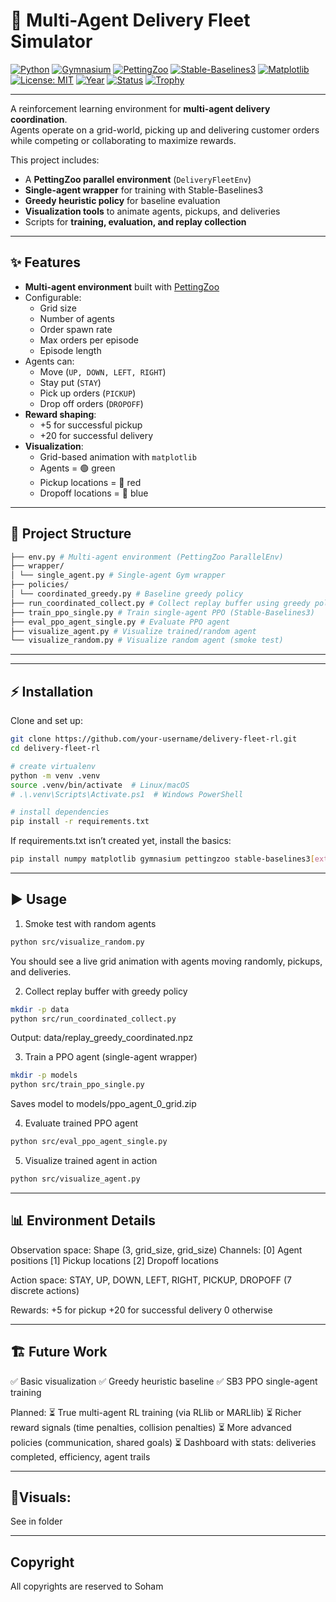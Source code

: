 # 🚚 Multi-Agent Delivery Fleet Simulator

[![Python](https://img.shields.io/badge/python-3.9%2B-blue?logo=python&logoColor=white)](https://www.python.org/) 
[![Gymnasium](https://img.shields.io/badge/Gymnasium-RL-orange?logo=openai&logoColor=white)](https://gymnasium.farama.org/) 
[![PettingZoo](https://img.shields.io/badge/PettingZoo-MARL-green)](https://www.pettingzoo.ml/) 
[![Stable-Baselines3](https://img.shields.io/badge/Stable--Baselines3-PPO-red)](https://stable-baselines3.readthedocs.io/) 
[![Matplotlib](https://img.shields.io/badge/Matplotlib-Visualization-yellow?logo=plotly&logoColor=white)](https://matplotlib.org/) 
[![License: MIT](https://img.shields.io/badge/License-MIT-blue.svg)](LICENSE) 
[![Year](https://img.shields.io/badge/Year-2025-purple)](#) 
[![Status](https://img.shields.io/badge/Status-Completed-success)](#) 
[![Trophy](https://img.shields.io/badge/Trophy-🏆-gold)](#)
 
---


A reinforcement learning environment for **multi-agent delivery coordination**.  
Agents operate on a grid-world, picking up and delivering customer orders while competing or collaborating to maximize rewards.  

This project includes:
- A **PettingZoo parallel environment** (`DeliveryFleetEnv`)
- **Single-agent wrapper** for training with Stable-Baselines3
- **Greedy heuristic policy** for baseline evaluation
- **Visualization tools** to animate agents, pickups, and deliveries
- Scripts for **training, evaluation, and replay collection**

---

## ✨ Features

- **Multi-agent environment** built with [PettingZoo](https://www.pettingzoo.ml/)
- Configurable:
  - Grid size
  - Number of agents
  - Order spawn rate
  - Max orders per episode
  - Episode length
- Agents can:
  - Move (`UP, DOWN, LEFT, RIGHT`)
  - Stay put (`STAY`)
  - Pick up orders (`PICKUP`)
  - Drop off orders (`DROPOFF`)
- **Reward shaping**:
  - +5 for successful pickup
  - +20 for successful delivery
- **Visualization**:
  - Grid-based animation with `matplotlib`
  - Agents = 🟢 green  
  - Pickup locations = 🔴 red  
  - Dropoff locations = 🔵 blue  

---

## 📂 Project Structure
```bash
├── env.py # Multi-agent environment (PettingZoo ParallelEnv)
├── wrapper/
│ └── single_agent.py # Single-agent Gym wrapper
├── policies/
│ └── coordinated_greedy.py # Baseline greedy policy
├── run_coordinated_collect.py # Collect replay buffer using greedy policy
├── train_ppo_single.py # Train single-agent PPO (Stable-Baselines3)
├── eval_ppo_agent_single.py # Evaluate PPO agent
├── visualize_agent.py # Visualize trained/random agent
└── visualize_random.py # Visualize random agent (smoke test)
```

---


---

## ⚡ Installation

Clone and set up:

```bash
git clone https://github.com/your-username/delivery-fleet-rl.git
cd delivery-fleet-rl

# create virtualenv
python -m venv .venv
source .venv/bin/activate  # Linux/macOS
# .\.venv\Scripts\Activate.ps1  # Windows PowerShell

# install dependencies
pip install -r requirements.txt
```

If requirements.txt isn’t created yet, install the basics:
```bash
pip install numpy matplotlib gymnasium pettingzoo stable-baselines3[extra]
```

---

## ▶️ Usage
1. Smoke test with random agents
```bash
python src/visualize_random.py
```

You should see a live grid animation with agents moving randomly, pickups, and deliveries.

2. Collect replay buffer with greedy policy
```bash
mkdir -p data
python src/run_coordinated_collect.py
```

Output: data/replay_greedy_coordinated.npz

3. Train a PPO agent (single-agent wrapper)
```bash
mkdir -p models
python src/train_ppo_single.py
```

Saves model to models/ppo_agent_0_grid.zip

4. Evaluate trained PPO agent
```bash
python src/eval_ppo_agent_single.py
```

5. Visualize trained agent in action
```bash
python src/visualize_agent.py
```

---

## 📊 Environment Details

Observation space:
Shape (3, grid_size, grid_size)
Channels:
[0] Agent positions
[1] Pickup locations
[2] Dropoff locations

Action space:
STAY, UP, DOWN, LEFT, RIGHT, PICKUP, DROPOFF (7 discrete actions)

Rewards:
+5 for pickup
+20 for successful delivery
0 otherwise

---

## 🏗️ Future Work

✅ Basic visualization
✅ Greedy heuristic baseline
✅ SB3 PPO single-agent training

Planned:
⏳ True multi-agent RL training (via RLlib or MARLlib)
⏳ Richer reward signals (time penalties, collision penalties)
⏳ More advanced policies (communication, shared goals)
⏳ Dashboard with stats: deliveries completed, efficiency, agent trails

---

## 👀Visuals:

See in folder

---

## Copyright

All copyrights are reserved to Soham 

